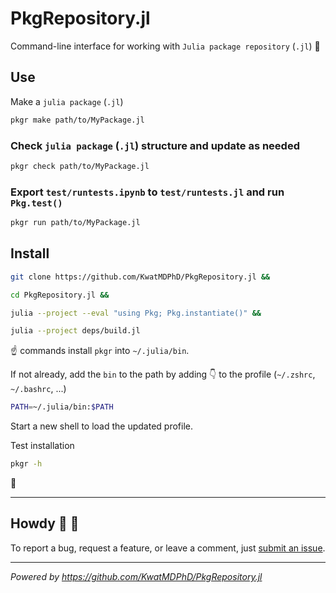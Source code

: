 # PkgRepository.jl

Command-line interface for working with `Julia package repository` (`.jl`) :bento:

## Use

Make a `julia package` (`.jl`)

```sh
pkgr make path/to/MyPackage.jl
```

### Check `julia package` (`.jl`) structure and update as needed

```sh
pkgr check path/to/MyPackage.jl
```

### Export `test/runtests.ipynb` to `test/runtests.jl` and run `Pkg.test()`

```sh
pkgr run path/to/MyPackage.jl
```

## Install

```sh
git clone https://github.com/KwatMDPhD/PkgRepository.jl &&

cd PkgRepository.jl &&

julia --project --eval "using Pkg; Pkg.instantiate()" &&

julia --project deps/build.jl
```

:point_up: commands install `pkgr` into `~/.julia/bin`.

If not already, add the `bin` to the path by adding :point_down: to the profile (`~/.zshrc`, `~/.bashrc`, ...)

```sh
PATH=~/.julia/bin:$PATH
```

Start a new shell to load the updated profile.

Test installation

```sh
pkgr -h
```

:tada:

---

## Howdy :wave: :cowboy_hat_face:

To report a bug, request a feature, or leave a comment, just [submit an issue](https://github.com/KwatMDPhD/PkgRepository.jl/issues/new/choose).

---

_Powered by https://github.com/KwatMDPhD/PkgRepository.jl_
